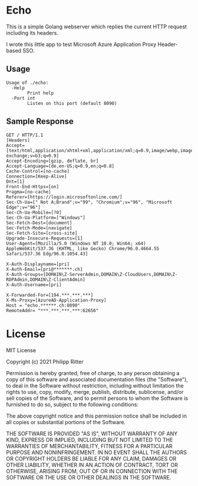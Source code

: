 # Echo

This is a simple Golang webserver which replies the current HTTP request including its headers.

I wrote this little app to test Microsoft Azure Application Proxy Header-based SSO.

## Usage

```
Usage of ./echo:
  -Help
        Print help
  -Port int
        Listen on this port (default 8090)
```

## Sample Response

```
GET / HTTP/1.1 
[Headers]
Accept=[text/html,application/xhtml+xml,application/xml;q=0.9,image/webp,image/apng,*/*;q=0.8,application/signed-exchange;v=b3;q=0.9]
Accept-Encoding=[gzip, deflate, br]
Accept-Language=[de,en-US;q=0.9,en;q=0.8]
Cache-Control=[no-cache]
Connection=[Keep-Alive]
Dnt=[1]
Front-End-Https=[on]
Pragma=[no-cache]
Referer=[https://login.microsoftonline.com/]
Sec-Ch-Ua=[" Not A;Brand";v="99", "Chromium";v="96", "Microsoft Edge";v="96"]
Sec-Ch-Ua-Mobile=[?0]
Sec-Ch-Ua-Platform=["Windows"]
Sec-Fetch-Dest=[document]
Sec-Fetch-Mode=[navigate]
Sec-Fetch-Site=[cross-site]
Upgrade-Insecure-Requests=[1]
User-Agent=[Mozilla/5.0 (Windows NT 10.0; Win64; x64) AppleWebKit/537.36 (KHTML, like Gecko) Chrome/96.0.4664.55 Safari/537.36 Edg/96.0.1054.43]

X-Auth-Displayname=[pri]
X-Auth-Email=[pri@*******.ch]
X-Auth-Groups=[DOMAIN\Z-ServerAdmin,DOMAIN\Z-CloudUsers,DOMAIN\Z-RDPAdmin,DOMAIN\Z-ClientAdmin]
X-Auth-Username=[pri]

X-Forwarded-For=[194.***.***.***]
X-Ms-Proxy=[AzureAD-Application-Proxy]
Host = "echo.******.ch:8090"
RemoteAddr= "***.***.***.***:62656"

```

# License
MIT License

Copyright (c) 2021 Philipp Ritter

Permission is hereby granted, free of charge, to any person obtaining a copy
of this software and associated documentation files (the "Software"), to deal
in the Software without restriction, including without limitation the rights
to use, copy, modify, merge, publish, distribute, sublicense, and/or sell
copies of the Software, and to permit persons to whom the Software is
furnished to do so, subject to the following conditions:

The above copyright notice and this permission notice shall be included in all
copies or substantial portions of the Software.

THE SOFTWARE IS PROVIDED "AS IS", WITHOUT WARRANTY OF ANY KIND, EXPRESS OR
IMPLIED, INCLUDING BUT NOT LIMITED TO THE WARRANTIES OF MERCHANTABILITY,
FITNESS FOR A PARTICULAR PURPOSE AND NONINFRINGEMENT. IN NO EVENT SHALL THE
AUTHORS OR COPYRIGHT HOLDERS BE LIABLE FOR ANY CLAIM, DAMAGES OR OTHER
LIABILITY, WHETHER IN AN ACTION OF CONTRACT, TORT OR OTHERWISE, ARISING FROM,
OUT OF OR IN CONNECTION WITH THE SOFTWARE OR THE USE OR OTHER DEALINGS IN THE
SOFTWARE.